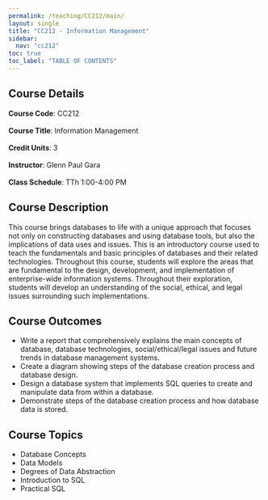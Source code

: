 ```yaml
---
permalink: /teaching/CC212/main/
layout: single
title: "CC212 - Information Management"
sidebar:
  nav: "cc212"
toc: true
toc_label: "TABLE OF CONTENTS"
---
```


## Course Details
<p class="notice">
<strong>Course Code</strong>: CC212 <br><br>
<strong>Course Title</strong>: Information Management <br><br>
<strong>Credit Units</strong>: 3 <br><br>
<strong>Instructor</strong>: Glenn Paul Gara <br><br>
<strong>Class Schedule</strong>: TTh 1:00-4:00 PM
</p>

## Course Description
This course brings databases to life with a unique approach that focuses not only on constructing databases and using database tools, but also the implications of data uses and issues. This is an introductory course used to teach the fundamentals and basic principles of databases and their related technologies. Throughout this course, students will explore the areas that are fundamental to the design, development, and implementation of enterprise-wide information systems. Throughout their exploration, students will develop an understanding of the social, ethical, and legal issues surrounding such implementations.


## Course Outcomes
- Write a report that comprehensively explains the main concepts of database, database technologies, social/ethical/legal issues and future trends in database management systems.
- Create a diagram showing steps of the database creation process and database design.
- Design a database system that implements SQL queries to create and manipulate data from within a database.
- Demonstrate steps of the database creation process and how database data is stored.

## Course Topics
- Database Concepts
- Data Models
- Degrees of Data Abstraction
- Introduction to SQL
- Practical SQL




<!--
  - Database Concepts:
    - Introducing the Database
    - Evolution of File System Data Processing
    - Database Systems
    - DBMS Functions
    - Preparing for a Database Professional Career
    - Structural and Data Independence
    - Data Redundancy
    - Data Anomalies

  - Data Models
    - The importance of data models
    - Business Rules
    - The Evolution of data models
    - Hierarchical and Networks
    - Relational
    - Entity Relationship Model (ERM)
    - Emerging Data Models: Big Data & NoSQL

  - Degrees of Data Abstraction
    - The External Model
    - The Conceptual Model
    - The Internal Model
    - The Physical Model

  - Introduction to SQL
    - Data Types
    - SQL Queries
    - The Database Model

  - Practical SQL
    - Basic SELECT Queries
    - SELECT Statement Options
    - Aggregate Processing
    - Subqueries
    - SQL Functions
    - Data Definition Commands
    - Creating Table Structure
    - Altering Table Structure
    - Data Manipulation Commands -->
